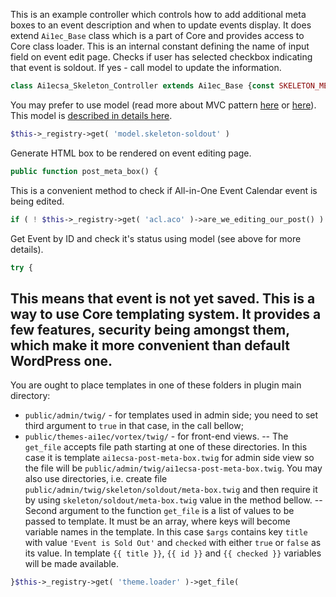 This is an example controller which controls how to add additional meta boxes
to an event description and when to update events display.
It does extend `Ai1ec_Base` class which is a part of Core and provides access
to Core class loader.
This is an internal constant defining the name of input field on event
edit page.
Checks if user has selected checkbox indicating that event is soldout.
If yes - call model to update the information.
```php
class Ai1ecsa_Skeleton_Controller extends Ai1ec_Base {const SKELETON_META_CHECKBOX = 'ai1ecsa-skeleton-soldout';public function handle_save_event( Ai1ec_Event $event ) {
```
You may prefer to use model (read more about MVC pattern
[here](http://en.wikipedia.org/wiki/Model%E2%80%93view%E2%80%93controller)
or [here](http://martinfowler.com/tags/model-view-controller.html)).
This model is [described in details here](../model/skeleton-soldout.md).
```php
$this->_registry->get( 'model.skeleton-soldout' )
```
Generate HTML box to be rendered on event editing page.
```php
public function post_meta_box() {
```
This is a convenient method to check if All-in-One Event Calendar
event is being edited.
```php
if ( ! $this->_registry->get( 'acl.aco' )->are_we_editing_our_post() ) {
```
Get Event by ID and check it's status using model (see above for
more details).
```php
try {
```
This means that event is not yet saved.
This is a way to use Core templating system. It provides a few features,
security being amongst them, which make it more convenient than default
WordPress one.
--
You are ought to place templates in one of these folders in plugin
main directory:
* `public/admin/twig/` - for templates used in admin side; you need
to set third argument to `true` in that case, in the call bellow;
* `public/themes-ai1ec/vortex/twig/` - for front-end views.
--
The `get_file` accepts file path starting at one of these directories.
In this case it is template `ai1ecsa-post-meta-box.twig` for admin side
view so the file will be `public/admin/twig/ai1ecsa-post-meta-box.twig`.
You may also use directories, i.e. create file
`public/admin/twig/skeleton/soldout/meta-box.twig` and then require it
by using `skeleton/soldout/meta-box.twig` value in the method bellow.
--
Second argument to the function `get_file` is a list of values to be
passed to template. It must be an array, where keys will become variable
names in the template. In this case `$args` contains key `title` with
value `'Event is Sold Out'` and `checked` with either `true` or `false`
as its value. In template `{{ title }}`, `{{ id }}` and `{{ checked }}`
variables will be made available.
```php
}$this->_registry->get( 'theme.loader' )->get_file(
```